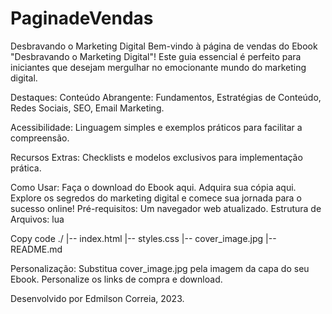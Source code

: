 ﻿# PaginadeVendas

Desbravando o Marketing Digital
Bem-vindo à página de vendas do Ebook "Desbravando o Marketing Digital"! Este guia essencial é perfeito para iniciantes que desejam mergulhar no emocionante mundo do marketing digital.

Destaques:
Conteúdo Abrangente: Fundamentos, Estratégias de Conteúdo, Redes Sociais, SEO, Email Marketing.

Acessibilidade: Linguagem simples e exemplos práticos para facilitar a compreensão.

Recursos Extras: Checklists e modelos exclusivos para implementação prática.

Como Usar:
Faça o download do Ebook aqui.
Adquira sua cópia aqui.
Explore os segredos do marketing digital e comece sua jornada para o sucesso online!
Pré-requisitos:
Um navegador web atualizado.
Estrutura de Arquivos:
lua

Copy code
./
|-- index.html
|-- styles.css
|-- cover_image.jpg
|-- README.md

Personalização:
Substitua cover_image.jpg pela imagem da capa do seu Ebook.
Personalize os links de compra e download.

Desenvolvido por Edmilson Correia, 2023.







